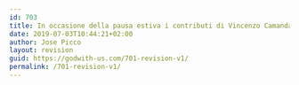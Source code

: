 ```yaml
---
id: 703
title: In occasione della pausa estiva i contributi di Vincenzo Camanda sono sospesi fino a settembre
date: 2019-07-03T10:44:21+02:00
author: Jose Picco
layout: revision
guid: https://godwith-us.com/701-revision-v1/
permalink: /701-revision-v1/
---
```

<figure class="wp-block-image"><img src="https://godwith-us.com/wp-content/uploads/2019/07/Mare.jpg" alt="" class="wp-image-702" srcset="https://incercadidio.com/wp-content/uploads/2019/07/Mare.jpg 800w, https://incercadidio.com/wp-content/uploads/2019/07/Mare-300x150.jpg 300w, https://incercadidio.com/wp-content/uploads/2019/07/Mare-768x384.jpg 768w" sizes="(max-width: 800px) 100vw, 800px" /></figure>